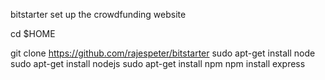  
bitstarter
set up the crowdfunding website
 
cd $HOME
 
 git clone https://github.com/rajespeter/bitstarter
sudo apt-get install node
sudo apt-get install nodejs
sudo apt-get install npm
npm install express
